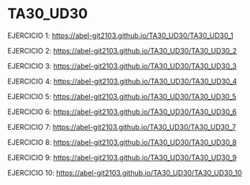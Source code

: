 # TA30_UD30

EJERCICIO 1: https://abel-git2103.github.io/TA30_UD30/TA30_UD30_1

EJERCICIO 2: https://abel-git2103.github.io/TA30_UD30/TA30_UD30_2

EJERCICIO 3: https://abel-git2103.github.io/TA30_UD30/TA30_UD30_3

EJERCICIO 4: https://abel-git2103.github.io/TA30_UD30/TA30_UD30_4

EJERCICIO 5: https://abel-git2103.github.io/TA30_UD30/TA30_UD30_5

EJERCICIO 6: https://abel-git2103.github.io/TA30_UD30/TA30_UD30_6

EJERCICIO 7: https://abel-git2103.github.io/TA30_UD30/TA30_UD30_7

EJERCICIO 8: https://abel-git2103.github.io/TA30_UD30/TA30_UD30_8

EJERCICIO 9: https://abel-git2103.github.io/TA30_UD30/TA30_UD30_9

EJERCICIO 10: https://abel-git2103.github.io/TA30_UD30/TA30_UD30_10
